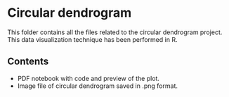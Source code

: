 # Circular dendrogram
This folder contains all the files related to the circular dendrogram project. This data visualization technique has been performed in R.
## Contents
*	PDF notebook with code and preview of the plot.
*	Image file of circular dendrogram saved in .png format.
